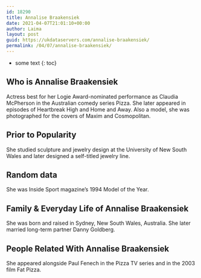 ```yaml
---
id: 18290
title: Annalise Braakensiek
date: 2021-04-07T21:01:10+00:00
author: Laima
layout: post
guid: https://ukdataservers.com/annalise-braakensiek/
permalink: /04/07/annalise-braakensiek/
---
```


* some text
{: toc}


## Who is Annalise Braakensiek
                  
                  
                  
Actress best for her Logie Award-nominated performance as Claudia McPherson in the Australian comedy series Pizza. She later appeared in episodes of Heartbreak High and Home and Away. Also a model, she was photographed for the covers of Maxim and Cosmopolitan.
                  
              
            
              
            
                
                
                
## Prior to Popularity
                  
                  
                  
She studied sculpture and jewelry design at the University of New South Wales and later designed a self-titled jewelry line.
                  
              
            
              
            
                
                
                
## Random data
                  
                  
                  
She was Inside Sport magazine&#8217;s 1994 Model of the Year.
                  
              
            
              
            
                
                
                
## Family & Everyday Life of Annalise Braakensiek
                  
                  
                  
She was born and raised in Sydney, New South Wales, Australia. She later married long-term partner Danny Goldberg.
                  
              
            
              
            
                
                
                
## People Related With Annalise Braakensiek
                  
                  
                  
She appeared alongside Paul Fenech in the Pizza TV series and in the 2003 film Fat Pizza.
                  
              
            
              
            
                
              
            
              
              
            
            
              
            
          
          
          